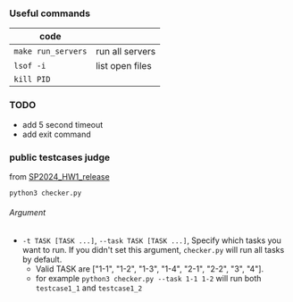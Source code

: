### Useful commands

| code               |                 |
| ------------------ | --------------- |
| `make run_servers` | run all servers |
| `lsof -i`          | list open files |
| `kill PID`         |                 |

### TODO

- add 5 second timeout
- add exit command

### public testcases judge
from [SP2024_HW1_release](https://github.com/NTU-SP/SP2024_HW1_release)
```
python3 checker.py
```
###### Argument

- `-t TASK [TASK ...]`, `--task TASK [TASK ...]`, Specify which tasks you want to run. If you didn't set this argument, `checker.py` will run all tasks by default.
    - Valid TASK are ["1-1", "1-2", "1-3", "1-4", "2-1", "2-2", "3", "4"].
    - for example `python3 checker.py --task 1-1 1-2` will run both `testcase1_1` and `testcase1_2`
